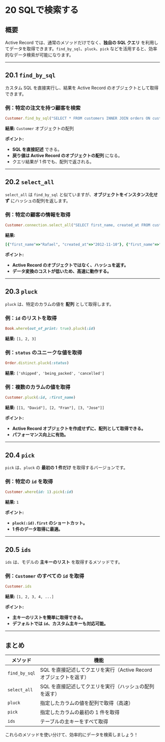 # 20 SQLで検索する

## 概要
Active Record では、通常のメソッドだけでなく、**独自の SQL クエリ** を利用してデータを取得できます。`find_by_sql`、`pluck`、`pick` などを活用すると、効率的なデータ検索が可能になります。

---

## 20.1 `find_by_sql`
カスタム SQL を直接実行し、結果を Active Record のオブジェクトとして取得できます。

### 例：特定の注文を持つ顧客を検索
```ruby
Customer.find_by_sql("SELECT * FROM customers INNER JOIN orders ON customers.id = orders.customer_id ORDER BY customers.created_at DESC")
```
**結果:** `Customer` オブジェクトの配列

**ポイント:**
- **SQL を直接記述** できる。
- **戻り値は Active Record のオブジェクトの配列** になる。
- クエリ結果が 1 件でも、配列で返される。

---

## 20.2 `select_all`
`select_all` は `find_by_sql` と似ていますが、**オブジェクトをインスタンス化せず** にハッシュの配列を返します。

### 例：特定の顧客の情報を取得
```ruby
Customer.connection.select_all("SELECT first_name, created_at FROM customers WHERE id = '1'").to_a
```
**結果:**
```ruby
[{"first_name"=>"Rafael", "created_at"=>"2012-11-10"}, {"first_name"=>"Eileen", "created_at"=>"2013-12-09"}]
```
**ポイント:**
- **Active Record のオブジェクトではなく、ハッシュを返す。**
- **データ変換のコストが低いため、高速に動作する。**

---

## 20.3 `pluck`
`pluck` は、特定のカラムの値を **配列** として取得します。

### 例：`id` のリストを取得
```ruby
Book.where(out_of_print: true).pluck(:id)
```
**結果:** `[1, 2, 3]`

### 例：`status` のユニークな値を取得
```ruby
Order.distinct.pluck(:status)
```
**結果:** `['shipped', 'being_packed', 'cancelled']`

### 例：複数のカラムの値を取得
```ruby
Customer.pluck(:id, :first_name)
```
**結果:** `[[1, "David"], [2, "Fran"], [3, "Jose"]]`

**ポイント:**
- **Active Record オブジェクトを作成せずに、配列として取得できる。**
- **パフォーマンス向上に有効。**

---

## 20.4 `pick`
`pick` は、`pluck` の **最初の 1 件だけ** を取得するバージョンです。

### 例：特定の `id` を取得
```ruby
Customer.where(id: 1).pick(:id)
```
**結果:** `1`

**ポイント:**
- **`pluck(:id).first` のショートカット。**
- **1 件のデータ取得に最適。**

---

## 20.5 `ids`
`ids` は、モデルの **主キーのリスト** を取得するメソッドです。

### 例：`Customer` のすべての `id` を取得
```ruby
Customer.ids
```
**結果:** `[1, 2, 3, 4, ...]`

**ポイント:**
- **主キーのリストを簡単に取得できる。**
- **デフォルトでは `id`、カスタム主キーも対応可能。**

---

## まとめ
| メソッド | 機能 |
|----------|--------------------------------------------|
| `find_by_sql` | SQL を直接記述してクエリを実行（Active Record オブジェクトを返す） |
| `select_all` | SQL を直接記述してクエリを実行（ハッシュの配列を返す） |
| `pluck` | 指定したカラムの値を配列で取得（高速） |
| `pick` | 指定したカラムの最初の 1 件を取得 |
| `ids` | テーブルの主キーをすべて取得 |

これらのメソッドを使い分けて、効率的にデータを検索しましょう！

